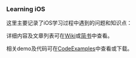 ### Learning iOS

这里主要记录了iOS学习过程中遇到的问题和知识点：

详细内容及文章列表可在[Wiki](https://github.com/darkjoin/Learning/wiki)或[简书](https://www.jianshu.com/u/34d20d94e623)中查看。

相关demo及代码可在[CodeExamples](https://github.com/darkjoin/CodeExamples)中查看或下载。

